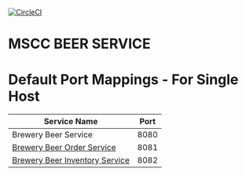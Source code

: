 [![CircleCI](https://circleci.com/gh/jkill123/mscc-beer-service.svg?style=svg)](https://circleci.com/gh/jkill123/mscc-beer-service)
# MSCC BEER SERVICE

# Default Port Mappings - For Single Host
| Service Name | Port | 
| --------| -----|
| Brewery Beer Service | 8080 |
| [Brewery Beer Order Service](https://github.com/springframeworkguru/mssc-beer-order-service) | 8081 |
| [Brewery Beer Inventory Service](https://github.com/springframeworkguru/mssc-beer-inventory-service) | 8082 |